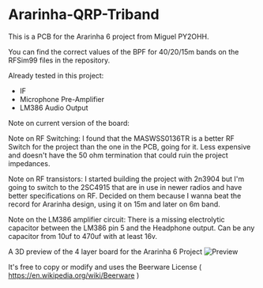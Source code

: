 # Ararinha-QRP-Triband

This is a PCB for the Ararinha 6 project from Miguel PY2OHH.

You can find the correct values of the BPF for 40/20/15m bands on the RFSim99 files in the repository.

Already tested in this project:
- IF
- Microphone Pre-Amplifier
- LM386 Audio Output

Note on current version of the board:

Note on RF Switching: I found that the MASWSS0136TR is a better RF Switch for the project than the one in the PCB, going for it. Less expensive and doesn't have the 50 ohm termination that could ruin the project impedances.  

Note on RF transistors: I started building the project with 2n3904 but I'm going to switch to the 2SC4915 that are in use in newer radios and have better specifications on RF. Decided on them because I wanna beat the record for Ararinha design, using it on 15m and later on 
6m band.

Note on the LM386 amplifier circuit: There is a missing electrolytic capacitor between the LM386 pin 5 and the Headphone output. Can be any capacitor from 10uf to 470uf with at least 16v.

A 3D preview of the 4 layer board for the Ararinha 6 Project
![Preview](https://github.com/PY1CX/Ararinha-QRP-Triband/raw/master/ArarinhaPCB3D.png)

It's free to copy or modify and uses the Beerware License ( https://en.wikipedia.org/wiki/Beerware )


